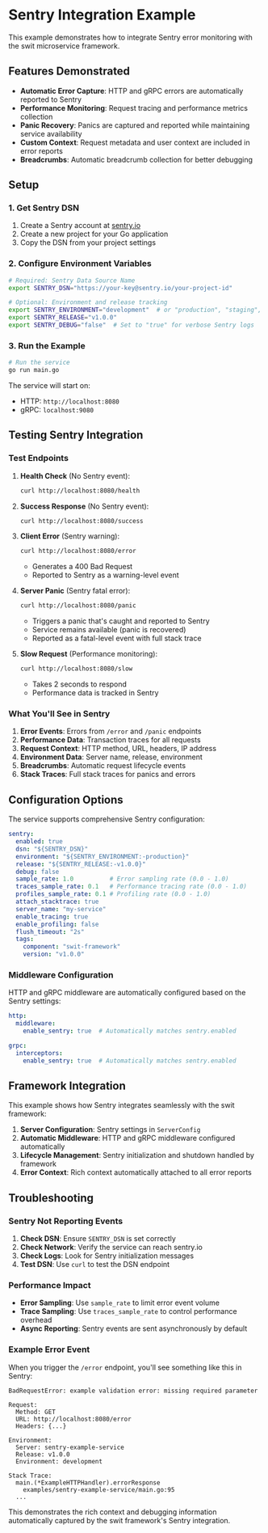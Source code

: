 # Sentry Integration Example

This example demonstrates how to integrate Sentry error monitoring with the swit microservice framework.

## Features Demonstrated

- **Automatic Error Capture**: HTTP and gRPC errors are automatically reported to Sentry
- **Performance Monitoring**: Request tracing and performance metrics collection
- **Panic Recovery**: Panics are captured and reported while maintaining service availability
- **Custom Context**: Request metadata and user context are included in error reports
- **Breadcrumbs**: Automatic breadcrumb collection for better debugging

## Setup

### 1. Get Sentry DSN

1. Create a Sentry account at [sentry.io](https://sentry.io)
2. Create a new project for your Go application
3. Copy the DSN from your project settings

### 2. Configure Environment Variables

```bash
# Required: Sentry Data Source Name
export SENTRY_DSN="https://your-key@sentry.io/your-project-id"

# Optional: Environment and release tracking
export SENTRY_ENVIRONMENT="development"  # or "production", "staging", etc.
export SENTRY_RELEASE="v1.0.0"
export SENTRY_DEBUG="false"  # Set to "true" for verbose Sentry logs
```

### 3. Run the Example

```bash
# Run the service
go run main.go
```

The service will start on:
- HTTP: `http://localhost:8080`
- gRPC: `localhost:9080`

## Testing Sentry Integration

### Test Endpoints

1. **Health Check** (No Sentry event):
   ```bash
   curl http://localhost:8080/health
   ```

2. **Success Response** (No Sentry event):
   ```bash
   curl http://localhost:8080/success
   ```

3. **Client Error** (Sentry warning):
   ```bash
   curl http://localhost:8080/error
   ```
   - Generates a 400 Bad Request
   - Reported to Sentry as a warning-level event

4. **Server Panic** (Sentry fatal error):
   ```bash
   curl http://localhost:8080/panic
   ```
   - Triggers a panic that's caught and reported to Sentry
   - Service remains available (panic is recovered)
   - Reported as a fatal-level event with full stack trace

5. **Slow Request** (Performance monitoring):
   ```bash
   curl http://localhost:8080/slow
   ```
   - Takes 2 seconds to respond
   - Performance data is tracked in Sentry

### What You'll See in Sentry

1. **Error Events**: Errors from `/error` and `/panic` endpoints
2. **Performance Data**: Transaction traces for all requests
3. **Request Context**: HTTP method, URL, headers, IP address
4. **Environment Data**: Server name, release, environment
5. **Breadcrumbs**: Automatic request lifecycle events
6. **Stack Traces**: Full stack traces for panics and errors

## Configuration Options

The service supports comprehensive Sentry configuration:

```yaml
sentry:
  enabled: true
  dsn: "${SENTRY_DSN}"
  environment: "${SENTRY_ENVIRONMENT:-production}"
  release: "${SENTRY_RELEASE:-v1.0.0}"
  debug: false
  sample_rate: 1.0          # Error sampling rate (0.0 - 1.0)
  traces_sample_rate: 0.1   # Performance tracing rate (0.0 - 1.0)
  profiles_sample_rate: 0.1 # Profiling rate (0.0 - 1.0)
  attach_stacktrace: true
  server_name: "my-service"
  enable_tracing: true
  enable_profiling: false
  flush_timeout: "2s"
  tags:
    component: "swit-framework"
    version: "v1.0.0"
```

### Middleware Configuration

HTTP and gRPC middleware are automatically configured based on the Sentry settings:

```yaml
http:
  middleware:
    enable_sentry: true  # Automatically matches sentry.enabled

grpc:
  interceptors:
    enable_sentry: true  # Automatically matches sentry.enabled
```

## Framework Integration

This example shows how Sentry integrates seamlessly with the swit framework:

1. **Server Configuration**: Sentry settings in `ServerConfig`
2. **Automatic Middleware**: HTTP and gRPC middleware configured automatically
3. **Lifecycle Management**: Sentry initialization and shutdown handled by framework
4. **Error Context**: Rich context automatically attached to all error reports

## Troubleshooting

### Sentry Not Reporting Events

1. **Check DSN**: Ensure `SENTRY_DSN` is set correctly
2. **Check Network**: Verify the service can reach sentry.io
3. **Check Logs**: Look for Sentry initialization messages
4. **Test DSN**: Use `curl` to test the DSN endpoint

### Performance Impact

- **Error Sampling**: Use `sample_rate` to limit error event volume
- **Trace Sampling**: Use `traces_sample_rate` to control performance overhead
- **Async Reporting**: Sentry events are sent asynchronously by default

### Example Error Event

When you trigger the `/error` endpoint, you'll see something like this in Sentry:

```
BadRequestError: example validation error: missing required parameter

Request:
  Method: GET
  URL: http://localhost:8080/error
  Headers: {...}
  
Environment:
  Server: sentry-example-service
  Release: v1.0.0
  Environment: development
  
Stack Trace:
  main.(*ExampleHTTPHandler).errorResponse
    examples/sentry-example-service/main.go:95
  ...
```

This demonstrates the rich context and debugging information automatically captured by the swit framework's Sentry integration.